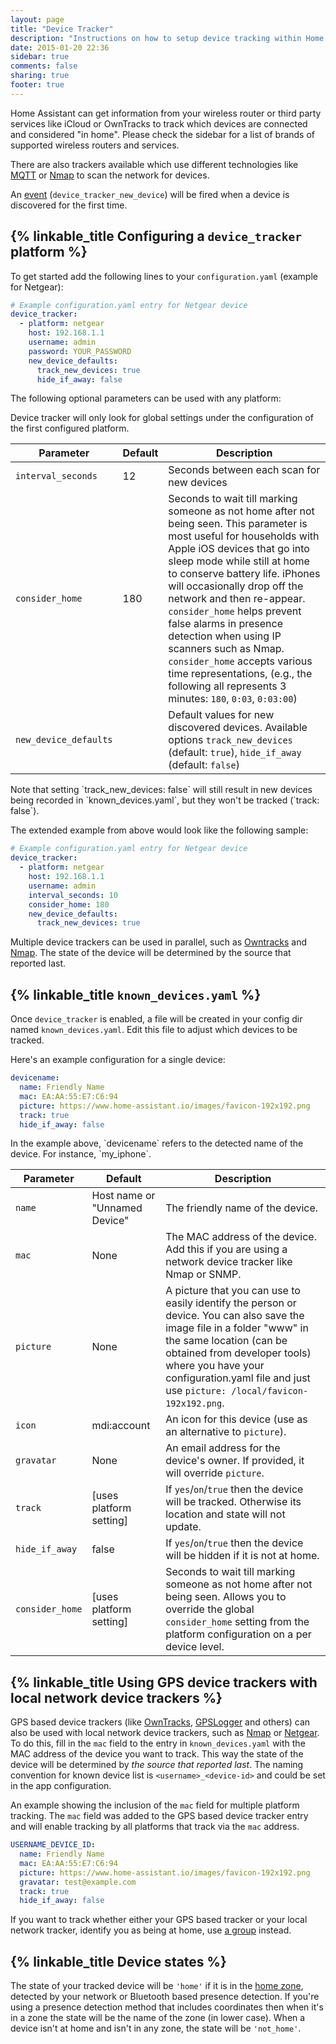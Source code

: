 ```yaml
---
layout: page
title: "Device Tracker"
description: "Instructions on how to setup device tracking within Home Assistant."
date: 2015-01-20 22:36
sidebar: true
comments: false
sharing: true
footer: true
---
```


Home Assistant can get information from your wireless router or third party services like iCloud or OwnTracks to track which devices are connected and considered "in home". Please check the sidebar for a list of  brands of supported wireless routers and services.

There are also trackers available which use different technologies like [MQTT](/components/mqtt/) or [Nmap](/components/device_tracker.nmap_tracker/) to scan the network for devices.

An [event](/getting-started/automation-trigger/#event-trigger) (`device_tracker_new_device`) will be fired when a device is discovered for the first time.

## {% linkable_title Configuring a `device_tracker` platform %}

To get started add the following lines to your `configuration.yaml` (example for Netgear):

```yaml
# Example configuration.yaml entry for Netgear device
device_tracker:
  - platform: netgear
    host: 192.168.1.1
    username: admin
    password: YOUR_PASSWORD
    new_device_defaults:
      track_new_devices: true
      hide_if_away: false
```

The following optional parameters can be used with any platform:

<p class='note'>
  Device tracker will only look for global settings under the configuration of the first configured platform.
</p>

| Parameter           | Default | Description                                                                                                                                                                                                                                                                                                                                                                               |
|----------------------|---------|-------------------------------------------------------------------------------------------------------------------------------------------------------------------------------------------------------------------------------------------------------------------------------------------------------------------------------------------------------------------------------------------|
| `interval_seconds`   | 12      | Seconds between each scan for new devices                                                                                                                                                                                                                                                                                                                                                 |
| `consider_home`      | 180     | Seconds to wait till marking someone as not home after not being seen. This parameter is most useful for households with Apple iOS devices that go into sleep mode while still at home to conserve battery life. iPhones will occasionally drop off the network and then re-appear. `consider_home` helps prevent false alarms in presence detection when using IP scanners such as Nmap. `consider_home` accepts various time representations, (e.g., the following all represents 3 minutes: `180`, `0:03`, `0:03:00`)  |
| `new_device_defaults`|         | Default values for new discovered devices. Available options `track_new_devices` (default: `true`), `hide_if_away` (default: `false`)                                                                                                                                                                                                                                                     |

<p class='note'>
  Note that setting `track_new_devices: false` will still result in new devices being recorded in `known_devices.yaml`, but they won't be tracked (`track: false`).
</p>

The extended example from above would look like the following sample:

```yaml
# Example configuration.yaml entry for Netgear device
device_tracker:
  - platform: netgear
    host: 192.168.1.1
    username: admin
    interval_seconds: 10
    consider_home: 180
    new_device_defaults:
      track_new_devices: true
```

Multiple device trackers can be used in parallel, such as [Owntracks](/components/device_tracker.owntracks/#using-owntracks-with-other-device-trackers) and [Nmap](/components/device_tracker.nmap_tracker/). The state of the device will be determined by the source that reported last.

## {% linkable_title `known_devices.yaml` %}

Once `device_tracker` is enabled, a file will be created in your config dir named `known_devices.yaml`. Edit this file to adjust which devices to be tracked.

Here's an example configuration for a single device:

```yaml
devicename:
  name: Friendly Name
  mac: EA:AA:55:E7:C6:94
  picture: https://www.home-assistant.io/images/favicon-192x192.png
  track: true
  hide_if_away: false
```

<p class='note warning'>
  In the example above, `devicename` refers to the detected name of the device.  For instance, `my_iphone`.
</p>

| Parameter      | Default                       | Description                                                                                             |
|----------------|-------------------------------|---------------------------------------------------------------------------------------------------------|
| `name`         | Host name or "Unnamed Device" | The friendly name of the device.                                                                         |
| `mac`          | None                          | The MAC address of the device. Add this if you are using a network device tracker like Nmap or SNMP.     |
| `picture`      | None                          | A picture that you can use to easily identify the person or device. You can also save the image file in a folder "www" in the same location (can be obtained from developer tools) where you have your configuration.yaml file and just use `picture: /local/favicon-192x192.png`.                                      |
| `icon`         | mdi:account                   | An icon for this device (use as an alternative to `picture`).                           |
| `gravatar`     | None                          | An email address for the device's owner. If provided, it will override `picture`.                        |
| `track`        | [uses platform setting]       | If  `yes`/`on`/`true` then the device will be tracked. Otherwise its location and state will not update. |
| `hide_if_away` | false                         | If `yes`/`on`/`true` then the device will be hidden if it is not at home.                                |
| `consider_home` | [uses platform setting]      | Seconds to wait till marking someone as not home after not being seen. Allows you to override the global `consider_home` setting from the platform configuration on a per device level.                                 |

## {% linkable_title Using GPS device trackers with local network device trackers %}

GPS based device trackers (like [OwnTracks](/components/device_tracker.owntracks/), [GPSLogger](/components/device_tracker.gpslogger) and others) can also be used with local network device trackers, such as [Nmap](/components/device_tracker.nmap_tracker/) or [Netgear](/components/device_tracker.netgear/). To do this, fill in the `mac` field to the entry in `known_devices.yaml` with the MAC address of the device you want to track. This way the state of the device will be determined by *the source that reported last*. The naming convention for known device list is `<username>_<device-id>` and could be set in the app configuration.

An example showing the inclusion of the `mac` field for multiple platform tracking. The `mac` field was added to the GPS based device tracker entry and will enable tracking by all platforms that track via the `mac` address.

```yaml
USERNAME_DEVICE_ID:
  name: Friendly Name
  mac: EA:AA:55:E7:C6:94
  picture: https://www.home-assistant.io/images/favicon-192x192.png
  gravatar: test@example.com
  track: true
  hide_if_away: false
```

If you want to track whether either your GPS based tracker or your local network tracker, identify you as being at home, use [a group](/components/group/) instead.

## {% linkable_title Device states %}

The state of your tracked device will be `'home'` if it is in the [home zone](/components/zone#home-zone), detected by your network or Bluetooth based presence detection. If you're using a presence detection method that includes coordinates then when it's in a zone the state will be the name of the zone (in lower case). When a device isn't at home and isn't in any zone, the state will be `'not_home'`.
